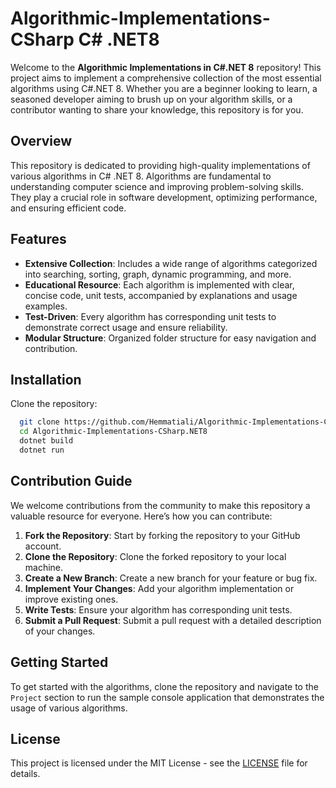 
# Algorithmic-Implementations-CSharp C# .NET8 

Welcome to the **Algorithmic Implementations in C#.NET 8** repository! This project aims to implement a comprehensive collection of the most essential algorithms using C#.NET 8. Whether you are a beginner looking to learn, a seasoned developer aiming to brush up on your algorithm skills, or a contributor wanting to share your knowledge, this repository is for you.


## Overview

This repository is dedicated to providing high-quality implementations of various algorithms in C# .NET 8. Algorithms are fundamental to understanding computer science and improving problem-solving skills. They play a crucial role in software development, optimizing performance, and ensuring efficient code.

## Features

- **Extensive Collection**: Includes a wide range of algorithms categorized into searching, sorting, graph, dynamic programming, and more.
- **Educational Resource**: Each algorithm is implemented with clear, concise code, unit tests, accompanied by explanations and usage examples.
- **Test-Driven**: Every algorithm has corresponding unit tests to demonstrate correct usage and ensure reliability.
- **Modular Structure**: Organized folder structure for easy navigation and contribution.





## Installation

Clone the repository:

```bash
  git clone https://github.com/Hemmatiali/Algorithmic-Implementations-CSharp.NET8.git
  cd Algorithmic-Implementations-CSharp.NET8
  dotnet build
  dotnet run
```
    
## Contribution Guide

We welcome contributions from the community to make this repository a valuable resource for everyone. Here’s how you can contribute:

1. **Fork the Repository**: Start by forking the repository to your GitHub account.
2. **Clone the Repository**: Clone the forked repository to your local machine.
3. **Create a New Branch**: Create a new branch for your feature or bug fix.
4. **Implement Your Changes**: Add your algorithm implementation or improve existing ones.
5. **Write Tests**: Ensure your algorithm has corresponding unit tests.
6. **Submit a Pull Request**: Submit a pull request with a detailed description of your changes.


## Getting Started

 To get started with the algorithms, clone the repository and navigate to the `Project` section to run the sample console application that demonstrates the usage of various algorithms.

## License
This project is licensed under the MIT License - see the [LICENSE](license.txt) file for details.